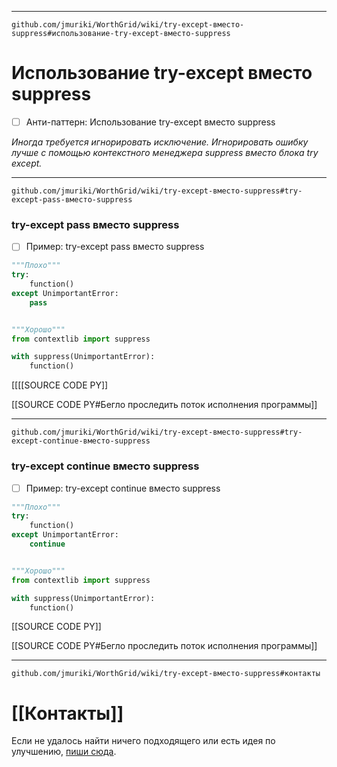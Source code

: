***
```url
github.com/jmuriki/WorthGrid/wiki/try-except-вместо-suppress#использование-try-except-вместо-suppress
```
# Использование try-except вместо suppress
- [ ] Анти-паттерн: Использование try-except вместо suppress

_Иногда требуется игнорировать исключение.
Игнорировать ошибку лучше с помощью контекстного менеджера suppress вместо блока try except._

***
```url
github.com/jmuriki/WorthGrid/wiki/try-except-вместо-suppress#try-except-pass-вместо-suppress
```
### try-except pass вместо suppress
- [ ] Пример: try-except pass вместо suppress

```python
"""Плохо"""
try:
    function()
except UnimportantError:
    pass


"""Хорошо"""
from contextlib import suppress

with suppress(UnimportantError):
    function()
```

[[[[SOURCE CODE PY]]

[[SOURCE CODE PY#Бегло проследить поток исполнения программы]]

***
```url
github.com/jmuriki/WorthGrid/wiki/try-except-вместо-suppress#try-except-continue-вместо-suppress
```
### try-except continue вместо suppress
- [ ] Пример: try-except continue вместо suppress

```python
"""Плохо"""
try:
    function()
except UnimportantError:
    continue


"""Хорошо"""
from contextlib import suppress

with suppress(UnimportantError):
    function()
```

[[SOURCE CODE PY]]

[[SOURCE CODE PY#Бегло проследить поток исполнения программы]]

***
```url
github.com/jmuriki/WorthGrid/wiki/try-except-вместо-suppress#контакты
```
# [[Контакты]]
Если не удалось найти ничего подходящего или есть идея по улучшению, [пиши сюда](https://github.com/jmuriki/WorthGrid/wiki/Контакты).
